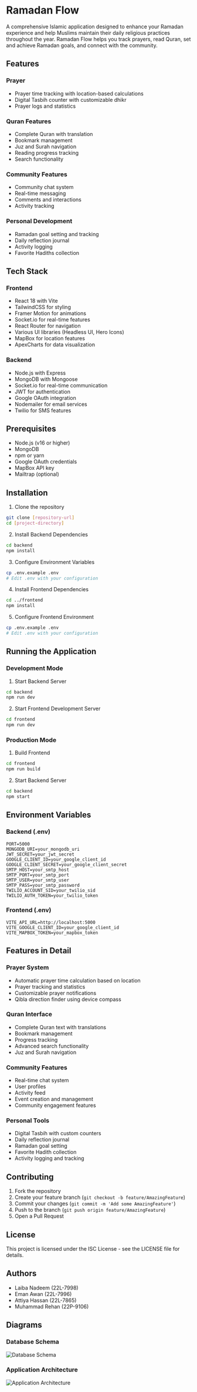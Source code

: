 # Ramadan Flow

A comprehensive Islamic application designed to enhance your Ramadan experience and help Muslims maintain their daily religious practices throughout the year. Ramadan Flow helps you track prayers, read Quran, set and achieve Ramadan goals, and connect with the community.

## Features

### Prayer 
- Prayer time tracking with location-based calculations
- Digital Tasbih counter with customizable dhikr
- Prayer logs and statistics

### Quran Features
- Complete Quran with translation
- Bookmark management
- Juz and Surah navigation
- Reading progress tracking
- Search functionality

### Community Features
- Community chat system
- Real-time messaging
- Comments and interactions
- Activity tracking

### Personal Development
- Ramadan goal setting and tracking
- Daily reflection journal
- Activity logging
- Favorite Hadiths collection

## Tech Stack

### Frontend
- React 18 with Vite
- TailwindCSS for styling
- Framer Motion for animations
- Socket.io for real-time features
- React Router for navigation
- Various UI libraries (Headless UI, Hero Icons)
- MapBox for location features
- ApexCharts for data visualization

### Backend
- Node.js with Express
- MongoDB with Mongoose
- Socket.io for real-time communication
- JWT for authentication
- Google OAuth integration
- Nodemailer for email services
- Twilio for SMS features

## Prerequisites

- Node.js (v16 or higher)
- MongoDB
- npm or yarn
- Google OAuth credentials
- MapBox API key
- Mailtrap (optional)

## Installation

1. Clone the repository
```bash
git clone [repository-url]
cd [project-directory]
```

2. Install Backend Dependencies
```bash
cd backend
npm install
```

3. Configure Environment Variables
```bash
cp .env.example .env
# Edit .env with your configuration
```

4. Install Frontend Dependencies
```bash
cd ../frontend
npm install
```

5. Configure Frontend Environment
```bash
cp .env.example .env
# Edit .env with your configuration
```

## Running the Application

### Development Mode

1. Start Backend Server
```bash
cd backend
npm run dev
```

2. Start Frontend Development Server
```bash
cd frontend
npm run dev
```

### Production Mode

1. Build Frontend
```bash
cd frontend
npm run build
```

2. Start Backend Server
```bash
cd backend
npm start
```

## Environment Variables

### Backend (.env)
```
PORT=5000
MONGODB_URI=your_mongodb_uri
JWT_SECRET=your_jwt_secret
GOOGLE_CLIENT_ID=your_google_client_id
GOOGLE_CLIENT_SECRET=your_google_client_secret
SMTP_HOST=your_smtp_host
SMTP_PORT=your_smtp_port
SMTP_USER=your_smtp_user
SMTP_PASS=your_smtp_password
TWILIO_ACCOUNT_SID=your_twilio_sid
TWILIO_AUTH_TOKEN=your_twilio_token
```

### Frontend (.env)
```
VITE_API_URL=http://localhost:5000
VITE_GOOGLE_CLIENT_ID=your_google_client_id
VITE_MAPBOX_TOKEN=your_mapbox_token
```

## Features in Detail

### Prayer System
- Automatic prayer time calculation based on location
- Prayer tracking and statistics
- Customizable prayer notifications
- Qibla direction finder using device compass

### Quran Interface
- Complete Quran text with translations
- Bookmark management
- Progress tracking
- Advanced search functionality
- Juz and Surah navigation

### Community Features
- Real-time chat system
- User profiles
- Activity feed
- Event creation and management
- Community engagement features

### Personal Tools
- Digital Tasbih with custom counters
- Daily reflection journal
- Ramadan goal setting
- Favorite Hadith collection
- Activity logging and tracking

## Contributing

1. Fork the repository
2. Create your feature branch (`git checkout -b feature/AmazingFeature`)
3. Commit your changes (`git commit -m 'Add some AmazingFeature'`)
4. Push to the branch (`git push origin feature/AmazingFeature`)
5. Open a Pull Request

## License

This project is licensed under the ISC License - see the LICENSE file for details.

## Authors

- Laiba Nadeem (22L-7998) 
- Eman Awan (22L-7996) 
- Attiya Hassan (22L-7865)
- Muhammad Rehan (22P-9106) 


## Diagrams

### Database Schema
![Database Schema](docs/images/database-schema.png)

### Application Architecture
![Application Architecture](docs/images/application-architecture.png)

